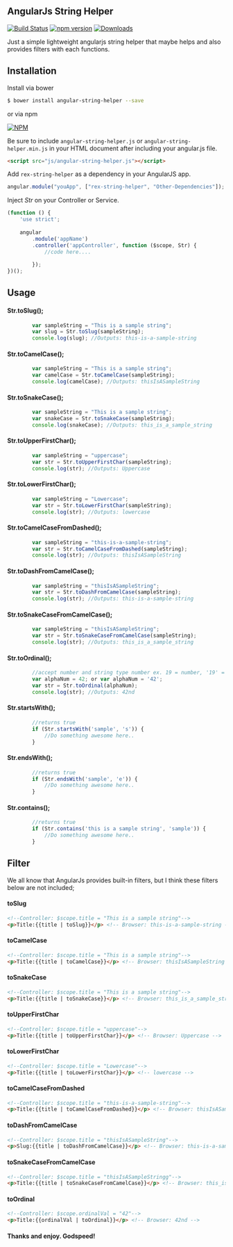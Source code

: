 ## AngularJs String Helper
[![Build Status](https://travis-ci.org/xrexonx/angular-string-helper.svg?branch=master)](https://travis-ci.org/xrexonx/angular-string-helper) [![npm version](https://badge.fury.io/js/angular-string-helper.svg)](https://badge.fury.io/js/angular-string-helper) [![Downloads](http://img.shields.io/npm/dm/angular-string-helper.svg)](https://www.npmjs.com/package/angular-string-helper)

Just a simple lightweight angularjs string helper that maybe helps and also provides filters with each functions.

## Installation

Install via bower
```sh
$ bower install angular-string-helper --save
```
or via npm

[![NPM](https://nodei.co/npm/angular-string-helper.png?downloads=true&downloadRank=true&stars=true)](https://nodei.co/npm/angular-string-helper/)

Be sure to include `angular-string-helper.js` or `angular-string-helper.min.js` in your HTML document after including your angular.js file.

```html
<script src="js/angular-string-helper.js"></script>
```

Add `rex-string-helper` as a dependency in your AngularJS app.

```javascript
angular.module("youApp", ["rex-string-helper", "Other-Dependencies"]);
```

Inject *Str*  on your Controller or Service.

```javascript
(function () {
    'use strict';
    
    angular
        .module('appName')
        .controller('appController', function ($scope, Str) {
            //code here....
    
        });
})();
```
## Usage

#### Str.toSlug();
```javascript
        var sampleString = "This is a sample string";
        var slug = Str.toSlug(sampleString);
        console.log(slug); //Outputs: this-is-a-sample-string
```
#### Str.toCamelCase();
```javascript
        var sampleString = "This is a sample string";
        var camelCase = Str.toCamelCase(sampleString);
        console.log(camelCase); //Outputs: thisIsASampleString
```
#### Str.toSnakeCase();
```javascript
        var sampleString = "This is a sample string";
        var snakeCase = Str.toSnakeCase(sampleString);
        console.log(snakeCase); //Outputs: this_is_a_sample_string
```
#### Str.toUpperFirstChar();
```javascript
        var sampleString = "uppercase";
        var str = Str.toUpperFirstChar(sampleString);
        console.log(str); //Outputs: Uppercase
```
#### Str.toLowerFirstChar();
```javascript
        var sampleString = "Lowercase";
        var str = Str.toLowerFirstChar(sampleString);
        console.log(str); //Outputs: lowercase
```
#### Str.toCamelCaseFromDashed();
```javascript
        var sampleString = "this-is-a-sample-string";
        var str = Str.toCamelCaseFromDashed(sampleString);
        console.log(str); //Outputs: thisIsASampleString
```
#### Str.toDashFromCamelCase();
```javascript
        var sampleString = "thisIsASampleString";
        var str = Str.toDashFromCamelCase(sampleString);
        console.log(str); //Outputs: this-is-a-sample-string
```
#### Str.toSnakeCaseFromCamelCase();
```javascript
        var sampleString = "thisIsASampleString";
        var str = Str.toSnakeCaseFromCamelCase(sampleString);
        console.log(str); //Outputs: this_is_a_sample_string
```
#### Str.toOrdinal();
```javascript
        //accept number and string type number ex. 19 = number, '19' = string
        var alphaNum = 42; or var alphaNum = '42';
        var str = Str.toOrdinal(alphaNum);
        console.log(str); //Outputs: 42nd
```
#### Str.startsWith();
```javascript
        //returns true
        if (Str.startsWith('sample', 's')) {
            //Do something awesome here..
        }
```
#### Str.endsWith();
```javascript
        //returns true
        if (Str.endsWith('sample', 'e')) {
            //Do something awesome here..
        }
```
#### Str.contains();
```javascript
        //returns true
        if (Str.contains('this is a sample string', 'sample')) {
            //Do something awesome here..
        }
```

## Filter
We all know that AngularJs provides built-in filters, but I think these filters below are not included;
#### toSlug
```html
<!--Controller: $scope.title = "This is a sample string"-->
<p>Title:{{title | toSlug}}</p> <!-- Browser: this-is-a-sample-string -->
```

#### toCamelCase
```html
<!--Controller: $scope.title = "This is a sample string"-->
<p>Title:{{title | toCamelCase}}</p> <!-- Browser: thisIsASampleString -->
```

#### toSnakeCase
```html
<!--Controller: $scope.title = "This is a sample string"-->
<p>Title:{{title | toSnakeCase}}</p> <!-- Browser: this_is_a_sample_string -->
```

#### toUpperFirstChar
```html
<!--Controller: $scope.title = "uppercase"-->
<p>Title:{{title | toUpperFirstChar}}</p> <!-- Browser: Uppercase -->
```

#### toLowerFirstChar
```html
<!--Controller: $scope.title = "Lowercase"-->
<p>Title:{{title | toLowerFirstChar}}</p> <!-- lowercase -->
```

#### toCamelCaseFromDashed
```html
<!--Controller: $scope.title = "this-is-a-sample-string"-->
<p>Title:{{title | toCamelCaseFromDashed}}</p> <!-- Browser: thisIsASampleString -->
```

#### toDashFromCamelCase
```html
<!--Controller: $scope.title = "thisIsASampleString"-->
<p>Slug:{{title | toDashFromCamelCase}}</p> <!-- Browser: this-is-a-sample-string -->
```

#### toSnakeCaseFromCamelCase
```html
<!--Controller: $scope.title = "thisIsASampleStringg"-->
<p>Title:{{title | toSnakeCaseFromCamelCase}}</p> <!-- Browser: this_is_a_sample_string -->
```
#### toOrdinal
```html
<!--Controller: $scope.ordinalVal = "42"-->
<p>Title:{{ordinalVal | toOrdinal}}</p> <!-- Browser: 42nd -->
```


#### Thanks and enjoy. Godspeed!
